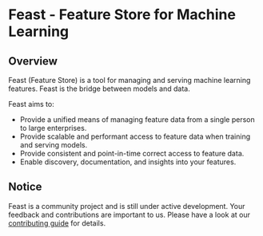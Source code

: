 # Feast - Feature Store for Machine Learning

## Overview

Feast (Feature Store) is a tool for managing and serving machine learning features. Feast is the bridge between models and data.

Feast aims to:
* Provide a unified means of managing feature data from a single person to large enterprises.
* Provide scalable and performant access to feature data when training and serving models.
* Provide consistent and point-in-time correct access to feature data.
* Enable discovery, documentation, and insights into your features.

## Notice

Feast is a community project and is still under active development. Your feedback and contributions are important to us. Please have a look at our [contributing guide](CONTRIBUTING.md) for details.
